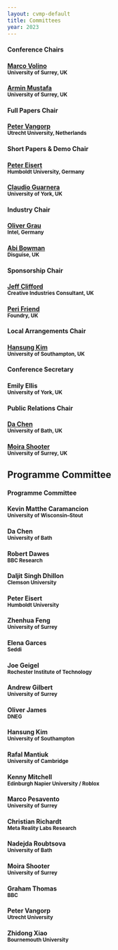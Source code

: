 ```yaml
---
layout: cvmp-default
title: Committees
year: 2023
---
```


<div class="col-12 col-sm-12 col-lg-12">

<div class="col-8 col-sm-6 col-lg-4">
    <div class="panel panel-default">
        <div class="panel-heading">
            <h4 class="panel-title">Conference Chairs</h4>
        </div>
        <div class="panel-body">
            <h4><a href="https://marcovolino.github.io" target="_blank">Marco Volino</a><br><small>University of Surrey, UK</small></h4>
            <h4><a href="https://arminmustafa.github.io/" target="_blank">Armin Mustafa</a><br><small>University of Surrey, UK</small></h4>
        </div>
    </div>
</div>

<div class="clearfix visible-lg visible-md visible-sm"></div>

<div class="col-8 col-sm-6 col-lg-4">
    <div class="panel panel-default">
        <div class="panel-heading">
            <h4 class="panel-title">Full Papers Chair</h4>
        </div>
        <div class="panel-body">
            <h4><a href="http://www.pvangorp.be/" target="_blank">Peter Vangorp</a><br><small>Utrecht University, Netherlands</small></h4>
        </div>
    </div>
</div>

<div class="col-8 col-sm-6 col-lg-4">
    <div class="panel panel-default">
        <div class="panel-heading">
            <h4 class="panel-title">Short Papers &amp; Demo Chair</h4>
        </div>
        <div class="panel-body">
            <h4><a href="https://iphome.hhi.de/eisert/" target="_blank">Peter Eisert</a><br><small>Humboldt University, Germany</small></h4>
            <h4><a href="https://sites.google.com/view/giuseppe-claudio-guarnera" target="_blank">Claudio Guarnera</a><br><small>University of York, UK</small></h4>
        </div>
    </div>
</div>

<div class="col-8 col-sm-6 col-lg-4">
    <div class="panel panel-default">
        <div class="panel-heading">
            <h4 class="panel-title">Industry Chair</h4>
        </div>
        <div class="panel-body">
            <h4><a href="http://www.megalithic-visions.org/oliver/" target="_blank">Oliver Grau</a><br><small>Intel, Germany</small></h4>
            <h4><a href="https://www.linkedin.com/in/abi-bowman-53950812/" target="_blank">Abi Bowman</a><br><small>Disguise, UK</small></h4>
        </div>
    </div>
</div>

<div class="clearfix visible-lg visible-md visible-sm"></div>


<div class="col-8 col-sm-6 col-lg-4">
    <div class="panel panel-default">
        <div class="panel-heading">
            <h4 class="panel-title">Sponsorship Chair</h4>
        </div>
        <div class="panel-body">
            <h4><a href="http://evastute.com/" target="_blank">Jeff Clifford</a><br><small>Creative Industries Consultant, UK</small></h4>
            <h4><a href="https://www.linkedin.com/in/peri-friend/" target="_blank">Peri Friend</a><br><small>Foundry, UK</small></h4>
        </div>
    </div>
</div>



<div class="col-8 col-sm-6 col-lg-4">
    <div class="panel panel-default">
        <div class="panel-heading">
            <h4 class="panel-title">Local Arrangements Chair</h4>
        </div>
        <div class="panel-body">
            <h4><a href="http://www.3dkim.com/Eng/index.html?ckattempt=1" target="_blank">Hansung Kim</a><br><small>University of Southampton, UK</small></h4>
        </div>
    </div>
</div>

<div class="col-8 col-sm-6 col-lg-4">
    <div class="panel panel-default">
        <div class="panel-heading">
            <h4 class="panel-title">Conference Secretary</h4>
        </div>
        <div class="panel-body">
            <h4>Emily Ellis<br><small>University of York, UK</small></h4>
        </div>
    </div>
</div> 

<div class="col-8 col-sm-6 col-lg-4">
    <div class="panel panel-default">
        <div class="panel-heading">
            <h4 class="panel-title">Public Relations Chair</h4>
        </div>
        <div class="panel-body">
            <h4><a href="https://dachen.net/" target="_blank">Da Chen</a><br><small>University of Bath, UK</small></h4>
            <h4><a href="https://mshooter.github.io/" target="_blank">Moira Shooter</a><br><small>University of Surrey, UK</small></h4>
        </div>
    </div>
</div>

</div>

<h2>Programme Committee</h2>
<div class="col-12 col-sm-12 col-lg-12">
    <div class="panel panel-default">
        <div class="panel-heading">
            <h4 class="panel-title">Programme Committee</h4>
        </div>
        <div class="panel-body">
            <div class="col-4 col-sm-4 col-lg-4">
<h4>Kevin Matthe Caramancion<br><small>University of Wisconsin–Stout</small></h4>
<h4>Da Chen<br><small>University of Bath</small></h4>
<h4>Robert Dawes<br><small>BBC Research</small></h4>
<h4>Daljit Singh Dhillon<br><small>Clemson University</small></h4>
<h4>Peter Eisert<br><small>Humboldt University</small></h4>
<h4>Zhenhua Feng<br><small>University of Surrey</small></h4>
<h4>Elena Garces<br><small>Seddi</small></h4>
            </div>
            <div class="col-4 col-sm-4 col-lg-4">
<h4>Joe Geigel<br><small>Rochester Institute of Technology</small></h4>
<h4>Andrew Gilbert<br><small>University of Surrey</small></h4>
<h4>Oliver James<br><small>DNEG</small></h4>
<h4>Hansung Kim<br><small>University of Southampton</small></h4>
<h4>Rafal Mantiuk<br><small>University of Cambridge</small></h4>
<h4>Kenny Mitchell<br><small>Edinburgh Napier University / Roblox</small></h4>
<h4>Marco Pesavento<br><small>University of Surrey</small></h4>
            </div>
            <div class="col-4 col-sm-4 col-lg-4">
<h4>Christian Richardt<br><small>Meta Reality Labs Research</small></h4>
<h4>Nadejda Roubtsova<br><small>University of Bath</small></h4>
<h4>Moira Shooter<br><small>University of Surrey</small></h4>
<h4>Graham Thomas<br><small>BBC</small></h4>
<h4>Peter Vangorp<br><small>Utrecht University</small></h4>
<h4>Zhidong Xiao<br><small>Bournemouth University</small></h4>
            </div>
        </div>
    </div>
</div>


